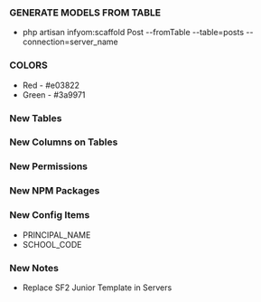 

### GENERATE MODELS FROM TABLE
- php artisan infyom:scaffold Post --fromTable --table=posts --connection=server_name


### COLORS
- Red - #e03822
- Green - #3a9971

### New Tables

### New Columns on Tables



### New Permissions

### New NPM Packages


### New Config Items
- PRINCIPAL_NAME
- SCHOOL_CODE

### New Notes
- Replace SF2 Junior Template in Servers
